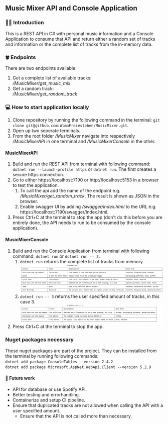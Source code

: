 ## Music Mixer API and Console Application

### 👩‍🏫 Introduction
This is a REST API in C# with personal music information and a Console Application to consume that API and return either a random set of tracks and information or the complete list of tracks from the in-memory data.

### 🍀 Endpoints
There are two endpoints available:
1. Get a complete list of available tracks: <br>*/MusicMixer/get_music_mix*</br>
2. Get a random track: <br>*/MusicMixer/get_random_track* </br>

### 💻 How to start application locally
1. Clone repository by running the following command in the terminal: `git clone git@github.com:AlmaFreiesleben/MusicMixer.git`.
2. Open up two seperate terminals. 
3. From the root folder */MusicMixer* navigate into respectively */MusicMixerAPI* in one terminal and */MusicMixerConsole* in the other.

#### MusicMixerAPI 
1. Build and run the REST API from terminal with following command: `dotnet run --launch-profile https` or `dotnet run`. The first creates a secure https connection.
2. Go to either https://localhost:7190 or http://localhost:5153 in a browser to test the application.
    1. To call the api add the name of the endpoint e.g. */MusicMixer/get_random_track*. The result is shown as JSON in the browser.
    2. Enable swagger UI by adding */swagger/index.html* to the URL e.g. https://localhost:7190/swagger/index.html.
3. Press Ctrl+C at the terminal to stop the app (don't do this before you are entirely done, the API needs to run to be consumed by the console application).

#### MusicMixerConsole
1. Build and run the Console Application from terminal with following command: `dotnet run` or `dotnet run -- 3`.
    1. `dotnet run` returns the complete list of tracks from memory.
    ![The complete list of track as a table with 4 columns ("Artist", "Title", "Description", "Goes With").](/Resources/dotnet%20run.png)
    2. `dotnet run -- 3` returns the user specified amount of tracks, in this case 3.
    ![Example of random track list of the size specified by the user, in this case 2.](/Resources/dotnet%20run%20--%203.png)
2. Press Ctrl+C at the terminal to stop the app.

### Nuget packages necessary
These nuget packages are part of the project. They can be installed from the terminal by running following commands:<br>
    `dotnet add package ConsoleTables --version 2.4.2`<br>
	`dotnet add package Microsoft.AspNet.WebApi.Client --version 5.2.9` </br>

#### 🔭 Future work

- API for database or use Spotify API.
- Better testing and errorhandling.
- Containerize and setup CI pipeline.
- Ensure that duplicated tracks are not allowed when calling the API with a user specified amount.
    - Ensure that the API is not called more than necessary.

